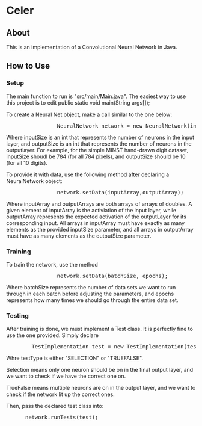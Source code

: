 # Celer

## About
This is an implementation of a Convolutional Neural Network in Java.


## How to Use

### Setup

The main function to run is "src/main/Main.java". The easiest way to use this project is to edit public static void main(String args[]);

To create a Neural Net object, make a call similar to the one below:

<pre>
                NeuralNetwork network = new NeuralNetwork(inputSize, outputSize);
</pre>

Where inputSize is an int that represents the number of neurons in the input layer, and outputSize is an int that represents the number of neurons in the outputlayer. For example, for the simple MINST hand-drawn digit dataset, inputSize shoudl be 784 (for all 784 pixels), and outputSize should be 10 (for all 10 digits).

To provide it with data, use the following method after declaring a NeuralNetwork object:

<pre>
                network.setData(inputArray,outputArray);
</pre>

Where inputArray and outputArrays are both arrays of arrays of doubles. A given element of inputArray is the activiation of the input layer, while outputArray represents the expected activation of the outputLayer for its corresponding input. All arrays  in inputArray must have exactly as many elements as the provided inputSize parameter, and all arrays in outputArray must have as many elements as the outputSize parameter.

### Training
To train the network, use the method 
<pre>
                network.setData(batchSize, epochs);
</pre>

Where batchSize represents the number of data sets we want to run through in each batch before adjusting the parameters, and epochs represents how many times we should go through the entire data set.


### Testing

After training is done, we must implement a Test class. It is perfectly fine to use the one provided. Simply declare

<pre>
        TestImplementation test = new TestImplementation(testType);
</pre>

Whre testType is either "SELECTION" or "TRUEFALSE".

Selection means only one neuron should be on in the final output layer, and we want to check if we have the correct one on.

TrueFalse means multiple neurons are on in the output layer, and we want to check if the network lit up the correct ones.

Then, pass the declared test class into:
<pre>
      network.runTests(test);
</pre>
